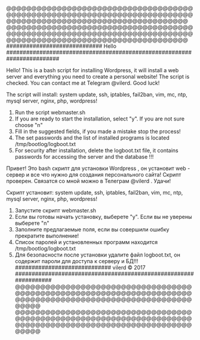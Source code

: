 @@@@@@@@@@@@@@@@@@@@@@@@@@@@@@@@@@@@@@@@@@@@@@@@@@@@@@@@@@@@@@@@@@@@@@@@@@@@@@@@@@@@@@@@@@@@@@@@@@@@@@@@@@@@@@
@@@@@@@@@@@@@@@@@@@@@@@@@@@@@@@@@@@@@@@@@@@@@@@@@@@@@@@@@@@@@@@@@@@@@@@@@@@@@@@@@@@@@@@@@@@@@@@@@@@@@@@@@@@@@@
#############################  Hello  ########################################################################

Hello! This is a bash script for installing Wordpress, it will install a web server and everything you need to
create a personal website! The script is checked. You can contact me at Telegram @vilerd. Good luck!

The script will install: system update, ssh, iptables, fail2ban, vim, mc, ntp, mysql server, nginx, php,
wordpress!

1. Run the script webmaster.sh
2. If you are ready to start the installation, select "y". If you are not sure choose "n"
3. Fill in the suggested fields, if you made a mistake stop the process!
4. The set passwords and the list of installed programs is located /tmp/bootlog/logboot.txt
5. For security after installation, delete the logboot.txt file, it contains passwords for accessing the server and the database !!!

Привет! Это bash скрипт для установки Wordpress , он установит web - сервер и все что нужно для создания
персонального сайта! Скрипт проверен. Связатся со мной можно в Телеграм @vilerd . Удачи!

Скрипт установит: system update, ssh, iptables, fail2ban, vim, mc, ntp, mysql server, nginx, php,
wordpress!

1. Запустите скрипт webmaster.sh
2. Если вы готовы начать установку, выберете "y". Если вы не уверены выберете "n"
3. Заполните предлагаемые поля, если вы совершили ошибку прекратите выполнение!
4. Список паролей и установленных программ находится /tmp/bootlog/logboot.txt
5. Для безопасности после установки удалите файл logboot.txt, он содержит пароли для доступа к серверу и БД!!! 
#############################  vilerd © 2017 #################################################################
@@@@@@@@@@@@@@@@@@@@@@@@@@@@@@@@@@@@@@@@@@@@@@@@@@@@@@@@@@@@@@@@@@@@@@@@@@@@@@@@@@@@@@@@@@@@@@@@@@@@@@@@@@@@@@
@@@@@@@@@@@@@@@@@@@@@@@@@@@@@@@@@@@@@@@@@@@@@@@@@@@@@@@@@@@@@@@@@@@@@@@@@@@@@@@@@@@@@@@@@@@@@@@@@@@@@@@@@@@@@@
